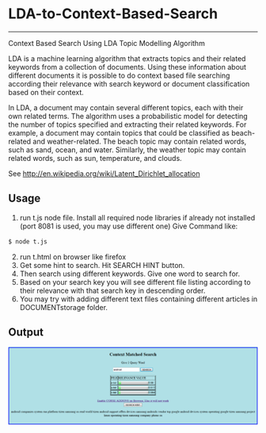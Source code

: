 # LDA-to-Context-Based-Search
--------
Context Based Search Using LDA Topic Modelling Algorithm

LDA is a machine learning algorithm that extracts topics and their related keywords from a collection of documents. Using these information about different documents it is possible to do context based file searching according their relevance with search keyword or document classification based on their context.

In LDA, a document may contain several different topics, each with their own related terms. The algorithm uses a probabilistic model for detecting the number of topics specified and extracting their related keywords. For example, a document may contain topics that could be classified as beach-related and weather-related. The beach topic may contain related words, such as sand, ocean, and water. Similarly, the weather topic may contain related words, such as sun, temperature, and clouds.

See http://en.wikipedia.org/wiki/Latent_Dirichlet_allocation

## Usage
1) run t.js node file.
Install all required node libraries if already not installed
(port 8081 is used, you may use different one)
Give Command like:
```bash
$ node t.js
```
2) run t.html on browser like firefox
3) Get some hint to search. Hit SEARCH HINT button.
4) Then search using different keywords. Give one word to search for.
5) Based on your search key you will see different file listing according to 
their relevance with that search key in descending order.
6) You may try with adding different text files containing different articles
in DOCUMENTstorage folder.

## Output
![alt text](https://github.com/ShihabYasin/LDA-to-Context-Based-Search/blob/master/Capture.PNG)
